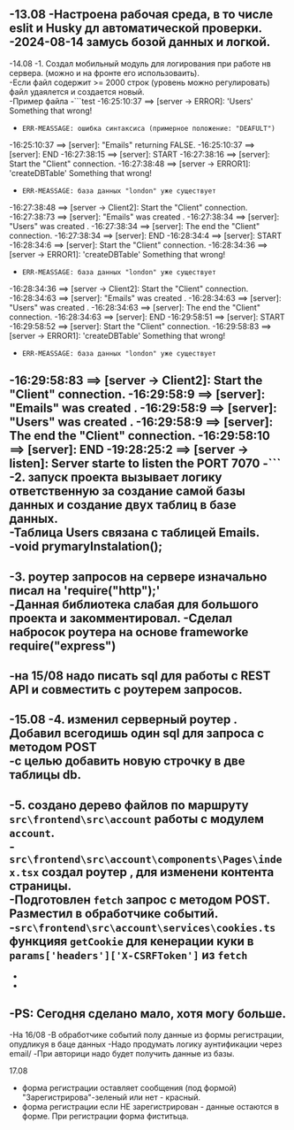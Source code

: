 -13.08
-Настроена рабочая среда, в то числе eslit и Husky дл автоматической проверки.\
-2024-08-14 замусь бозой данных и логкой.
-
-14.08
-1. Создал мобильный модуль для логирования  при работе нв сервера. (можно и на фронте его использоваить). \
-Если файл содержит >= 2000 строк (уровень можно регулировать) файл удаялется и создается новый. \
-Пример файла
-```test
-16:25:10:37 ==> [server -> ERROR]: 'Users' Something that wrong!
-     ERR-MEASSAGE: ошибка синтаксиса (примерное положение: "DEAFULT")
-16:25:10:37 ==> [server]: "Emails" returning FALSE.
-16:25:10:37 ==> [server]: END
-16:27:38:15 ==> [server]: START
-16:27:38:16 ==> [server]: Start the "Client" connection.
-16:27:38:48 ==> [server -> ERROR1]: 'createDBTable' Something that wrong!
-     ERR-MEASSAGE: база данных "london" уже существует
-16:27:38:48 ==> [server -> Client2]: Start the  "Client" connection.
-16:27:38:73 ==> [server]: "Emails" was created .
-16:27:38:34 ==> [server]: "Users" was created .
-16:27:38:34 ==> [server]: The end the "Client" connection.
-16:27:38:34 ==> [server]: END
-16:28:34:4 ==> [server]: START
-16:28:34:6 ==> [server]: Start the "Client" connection.
-16:28:34:36 ==> [server -> ERROR1]: 'createDBTable' Something that wrong!
-     ERR-MEASSAGE: база данных "london" уже существует
-16:28:34:36 ==> [server -> Client2]: Start the  "Client" connection.
-16:28:34:63 ==> [server]: "Emails" was created .
-16:28:34:63 ==> [server]: "Users" was created .
-16:28:34:63 ==> [server]: The end the "Client" connection.
-16:28:34:63 ==> [server]: END
-16:29:58:51 ==> [server]: START
-16:29:58:52 ==> [server]: Start the "Client" connection.
-16:29:58:83 ==> [server -> ERROR1]: 'createDBTable' Something that wrong!
-     ERR-MEASSAGE: база данных "london" уже существует
-16:29:58:83 ==> [server -> Client2]: Start the  "Client" connection.
-16:29:58:9 ==> [server]: "Emails" was created .
-16:29:58:9 ==> [server]: "Users" was created .
-16:29:58:9 ==> [server]: The end the "Client" connection.
-16:29:58:10 ==> [server]: END
-19:28:25:2 ==> [server -> listen]: Server starte to listen the PORT 7070
-```
-2. запуск проекта вызывает логику ответственную за создание самой базы данных и создание двух таблиц в базе данных.  \
-Таблица Users связана с таблицей  Emails. \
-void prymaryInstalation();
-
-3. роутер запросов на сервере  изначально писал на 'require("http");' \
-Данная библиотека слабая для большого проекта и закомментировал.
-Сделал набросок роутера на основе frameworke require("express")
-
-на 15/08 надо писать sql для работы с REST API и совместить с роутерем запросов.
-
-15.08
-4. изменил серверный роутер . Добавил всегодишь один sql для запроса с методом POST \
-с целью добавить новую строчку в две таблицы db.
-
-5. создано дерево файлов по маршруту `src\frontend\src\account`  работы с модулем `account`. \
-`src\frontend\src\account\components\Pages\index.tsx` создал роутер , для изменени контента страницы. \
-Подготовлен `fetch` запрос с методом POST.  Разместил в обработчике событий. \
-`src\frontend\src\account\services\cookies.ts` функцияя `getCookie` для кенерации куки в `params['headers']['X-CSRFToken']` из `fetch`
-
-
-
-PS: Сегодня сделано мало, хотя могу больше.
-
-На 16/08
-В обработчике событий полу данные из формы регистрации, опудликуя в баце данных
-Надо продумать логику аунтификации через email/
-При авторици надо будет получить данные из базы.

17.08
 - форма регистрации оставляет сообщения (под формой) "Зарегистрирова"-зеленый или нет - красный.
 - форма регистрации если НЕ зарегистрирован  - данные остаются в форме. При регистрации форма фиститьца.

